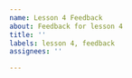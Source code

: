 ```yaml
---
name: Lesson 4 Feedback
about: Feedback for lesson 4
title: ''
labels: lesson 4, feedback
assignees: ''

---
```



